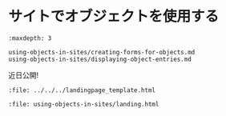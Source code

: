 # サイトでオブジェクトを使用する

```{toctree}
:maxdepth: 3

using-objects-in-sites/creating-forms-for-objects.md
using-objects-in-sites/displaying-object-entries.md
```

近日公開!

```{raw} html
:file: ../../../landingpage_template.html
```

```{raw} html
:file: using-objects-in-sites/landing.html
```
